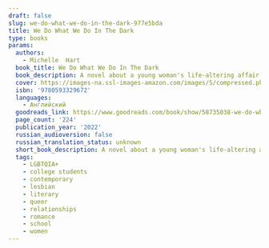 ```yaml
---
draft: false
slug: we-do-what-we-do-in-the-dark-977e5bda
title: We Do What We Do In The Dark
type: books
params:
  authors:
    - Michelle  Hart
  book_title: We Do What We Do In The Dark
  book_description: A novel about a young woman's life-altering affair with a much older, married woman.Mallory is a freshman in college, reeling from her mother's recent death, when she encounters the woman. She sees her for the first time at the university's gym, immediately entranced. Soon, they meet, drawn by an electric tension and shared past wounds; before long, they begin sleeping together in secret. Self-possessed, successful, brilliant, and aloof--the woman is everything Mallory wants...and wants to be. Desiring not only the woman but also the idea of who she is when they're together, Mallory retreats from the rest of the world, solidifying a sense of aloneness that has both haunted and soothed her since childhood and will continue to do so for years even after the affair ends. As an adult, Mallory must decide whether to stay safely in isolation or step fully into the world, to confront what the woman meant to her and how their relationship shaped her, for better or worse.Mallory's life is transformed by loss and by love and by discovering who she is while enduring both. In this enthralling debut novel, the complexities of influence, obsession, and admiration reveal how desire and its consequences can alter the trajectory of someone's life.
  cover: https://images-na.ssl-images-amazon.com/images/S/compressed.photo.goodreads.com/books/1628534108i/58735038.jpg
  isbn: '9780593329672'
  languages:
    - Английский
  goodreads_link: https://www.goodreads.com/book/show/58735038-we-do-what-we-do-in-the-dark
  page_count: '224'
  publication_year: '2022'
  russian_audioversion: false
  russian_translation_status: unknown
  short_book_description: A novel about a young woman's life-altering affair with a much older, married woman.Mallory is a freshman in college, reeling from her mother's recent death, when she encounters the woman. She...
  tags:
    - LGBTQIA+
    - college students
    - contemporary
    - lesbian
    - literary
    - queer
    - relationships
    - romance
    - school
    - women
---
```


